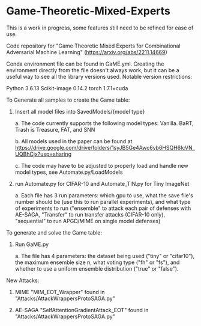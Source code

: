 # Game-Theoretic-Mixed-Experts

This is a work in progress, some features still need to be refined for ease of use.

Code repository for "Game Theoretic Mixed Experts for Combinational Adversarial Machine Learning" (https://arxiv.org/abs/2211.14669)

Conda environment file can be found in GaME.yml. Creating the environment directly from the file doesn't always work, but it can
be a useful way to see all the library versions used. Notable version restrictions:

Python 3.6.13
Scikit-image 0.14.2
torch 1.7.1+cuda

To Generate all samples to create the Game table:

1. Insert all model files into SavedModels/{model type}
	
	a. The code currently supports the following model types: Vanilla. BaRT, Trash is Treasure, FAT, and SNN
	
	b. All models used in the paper can be found at https://drive.google.com/drive/folders/1syJB5Ge4Awc6yb6HSQH6IcVN_UQBhCjx?usp=sharing
	
	c. The code may have to be adjusted to properly load and handle new model types, see Automate.py/LoadModels
2. run Automate.py for CIFAR-10 and Automate_TIN.py for Tiny ImageNet
	
	a. Each file has 3 run parameters: which gpu to use, what the save file's number should be (use this to run parallel
	experiments), and what type of experiments to run ("ensemble" to attack each pair of defenses with AE-SAGA, "Transfer"
	to run transfer attacks (CIFAR-10 only), "sequential" to run APGD/MIME on single model defenses)

To generate and solve the Game table:

1. Run GaME.py

	a. The file has 4 parameters: the dataset being used ("tiny" or "cifar10"), the maximum ensemble size n, what voting type
	("fh" or "fs"), and whether to use a uniform ensemble distribution ("true" or "false").

New Attacks:

1. MIME "MIM_EOT_Wrapper" found in "Attacks/AttackWrappersProtoSAGA.py"

2. AE-SAGA "SelfAttentionGradientAttack_EOT" found in "Attacks/AttackWrappersProtoSAGA.py"
